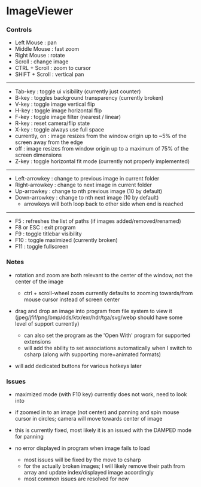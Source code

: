 # ImageViewer
 
### Controls
- Left Mouse : pan
- Middle Mouse : fast zoom
- Right Mouse : rotate
- Scroll : change image
- CTRL + Scroll : zoom to cursor
- SHIFT + Scroll : vertical pan
---
- Tab-key : toggle ui visibility (currently just counter)
- B-key : toggles background transparency (currently broken)
- V-key : toggle image vertical flip
- H-key : toggle image horizontal flip
- F-key : toggle image filter (nearest / linear)
- R-key : reset camera/flip state
- X-key : toggle always use full space
 - currently, on : image resizes from the window origin up to ~5% of the screen away from the edge
 - off : image resizes from window origin up to a maximum of 75% of the screen dimensions
- Z-key : toggle horizontal fit mode (currently not properly implemented)
---
- Left-arrowkey : change to previous image in current folder
- Right-arrowkey : change to next image in current folder
- Up-arrowkey : change to nth previous image (10 by default)
- Down-arrowkey : change to nth next image (10 by default)
  - arrowkeys will both loop back to other side when end is reached
---
- F5 : refreshes the list of paths (if images added/removed/renamed)
- F8 or ESC : exit program
- F9 : toggle titlebar visibility
- F10 : toggle maximized (currently broken)
- F11 : toggle fullscreen

### Notes
- rotation and zoom are both relevant to the center of the window, not the center of the image
  - ctrl + scroll-wheel zoom currently defaults to zooming towards/from mouse cursor instead of screen center

- drag and drop an image into program from file system to view it (jpeg/jfif/png/bmp/dds/ktx/exr/hdr/tga/svg/webp should have some level of support currently)
  - can also set the program as the 'Open With' program for supported extensions
  - will add the ability to set associations automatically when I switch to csharp (along with supporting more+animated formats)

- will add dedicated buttons for various hotkeys later

### Issues
- maximized mode (with F10 key) currently does not work, need to look into

- if zoomed in to an image (not center) and panning and spin mouse cursor in circles; camera will move towards center of image
 - this is currently fixed, most likely it is an issued with the DAMPED mode for panning

- no error displayed in program when image fails to load
  - most issues will be fixed by the move to csharp
  - for the actually broken images; I will likely remove their path from array and update index/displayed image accordingly
  - most common issues are resolved for now
